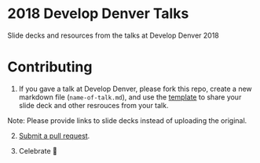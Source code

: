 # 2018 Develop Denver Talks 
Slide decks and resources from the talks at Develop Denver 2018

# Contributing 
1. If you gave a talk at Develop Denver, please fork this repo, create a new markdown file (`name-of-talk.md`), and use the [template](template.md) to share your slide deck and other resrouces from your talk. 

Note: Please provide links to slide decks instead of uploading the original. 

2. [Submit a pull request](https://help.github.com/articles/creating-a-pull-request-from-a-fork/).

3. Celebrate 🎉
